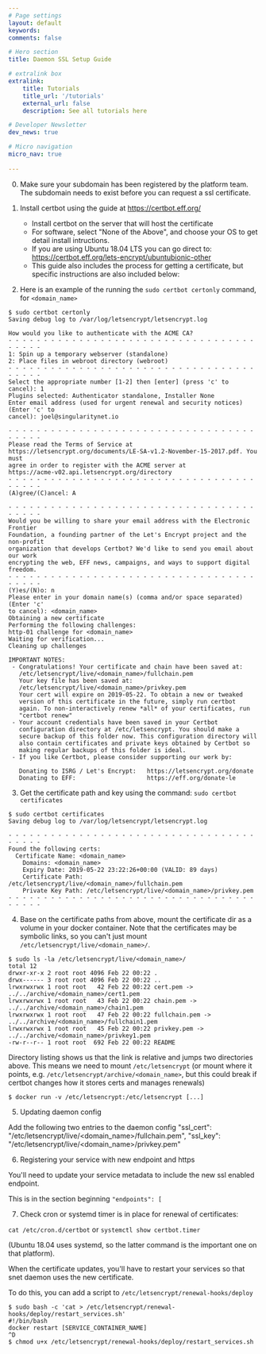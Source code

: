 ```yaml
---
# Page settings
layout: default
keywords:
comments: false

# Hero section
title: Daemon SSL Setup Guide

# extralink box
extralink:
    title: Tutorials
    title_url: '/tutorials'
    external_url: false
    description: See all tutorials here

# Developer Newsletter
dev_news: true

# Micro navigation
micro_nav: true
       
---
```


0. Make sure your subdomain has been registered by the platform team. The subdomain needs to exist before you can request a ssl certificate.

1. Install certbot using the guide at https://certbot.eff.org/
    - Install certbot on the server that will host the certificate
    - For software, select "None of the Above", and choose your OS to get detail install intructions.
    - If you are using Ubuntu 18.04 LTS you can go direct to: https://certbot.eff.org/lets-encrypt/ubuntubionic-other
    - This guide also includes the process for getting a certificate, but specific instructions are also included below:


2. Here is an example of the running the `sudo certbot certonly` command, for `<domain_name>`

```
$ sudo certbot certonly
Saving debug log to /var/log/letsencrypt/letsencrypt.log

How would you like to authenticate with the ACME CA?
- - - - - - - - - - - - - - - - - - - - - - - - - - - - - - - - - - - - - - - -
1: Spin up a temporary webserver (standalone)
2: Place files in webroot directory (webroot)
- - - - - - - - - - - - - - - - - - - - - - - - - - - - - - - - - - - - - - - -
Select the appropriate number [1-2] then [enter] (press 'c' to cancel): 1   
Plugins selected: Authenticator standalone, Installer None
Enter email address (used for urgent renewal and security notices) (Enter 'c' to
cancel): joel@singularitynet.io

- - - - - - - - - - - - - - - - - - - - - - - - - - - - - - - - - - - - - - - -
Please read the Terms of Service at
https://letsencrypt.org/documents/LE-SA-v1.2-November-15-2017.pdf. You must
agree in order to register with the ACME server at
https://acme-v02.api.letsencrypt.org/directory
- - - - - - - - - - - - - - - - - - - - - - - - - - - - - - - - - - - - - - - -
(A)gree/(C)ancel: A

- - - - - - - - - - - - - - - - - - - - - - - - - - - - - - - - - - - - - - - -
Would you be willing to share your email address with the Electronic Frontier
Foundation, a founding partner of the Let's Encrypt project and the non-profit
organization that develops Certbot? We'd like to send you email about our work
encrypting the web, EFF news, campaigns, and ways to support digital freedom.
- - - - - - - - - - - - - - - - - - - - - - - - - - - - - - - - - - - - - - - -
(Y)es/(N)o: n
Please enter in your domain name(s) (comma and/or space separated)  (Enter 'c'
to cancel): <domain_name>
Obtaining a new certificate
Performing the following challenges:
http-01 challenge for <domain_name>
Waiting for verification...
Cleaning up challenges

IMPORTANT NOTES:
 - Congratulations! Your certificate and chain have been saved at:
   /etc/letsencrypt/live/<domain_name>/fullchain.pem
   Your key file has been saved at:
   /etc/letsencrypt/live/<domain_name>/privkey.pem
   Your cert will expire on 2019-05-22. To obtain a new or tweaked
   version of this certificate in the future, simply run certbot
   again. To non-interactively renew *all* of your certificates, run
   "certbot renew"
 - Your account credentials have been saved in your Certbot
   configuration directory at /etc/letsencrypt. You should make a
   secure backup of this folder now. This configuration directory will
   also contain certificates and private keys obtained by Certbot so
   making regular backups of this folder is ideal.
 - If you like Certbot, please consider supporting our work by:

   Donating to ISRG / Let's Encrypt:   https://letsencrypt.org/donate
   Donating to EFF:                    https://eff.org/donate-le
```

3. Get the certificate path and key using the command: `sudo certbot certificates`

```
$ sudo certbot certificates
Saving debug log to /var/log/letsencrypt/letsencrypt.log

- - - - - - - - - - - - - - - - - - - - - - - - - - - - - - - - - - - - - - - -
Found the following certs:
  Certificate Name: <domain_name>
    Domains: <domain_name>
    Expiry Date: 2019-05-22 23:22:26+00:00 (VALID: 89 days)
    Certificate Path: /etc/letsencrypt/live/<domain_name>/fullchain.pem
    Private Key Path: /etc/letsencrypt/live/<domain_name>/privkey.pem
- - - - - - - - - - - - - - - - - - - - - - - - - - - - - - - - - - - - - - - -
```

4. Base on the certificate paths from above, mount the certificate dir as a volume in your docker container. Note that the certificates
may be symbolic links, so you can't just mount `/etc/letsencrypt/live/<domain_name>/`.

```
$ sudo ls -la /etc/letsencrypt/live/<domain_name>/
total 12
drwxr-xr-x 2 root root 4096 Feb 22 00:22 .
drwx------ 3 root root 4096 Feb 22 00:22 ..
lrwxrwxrwx 1 root root   42 Feb 22 00:22 cert.pem -> ../../archive/<domain_name>/cert1.pem
lrwxrwxrwx 1 root root   43 Feb 22 00:22 chain.pem -> ../../archive/<domain_name>/chain1.pem
lrwxrwxrwx 1 root root   47 Feb 22 00:22 fullchain.pem -> ../../archive/<domain_name>/fullchain1.pem
lrwxrwxrwx 1 root root   45 Feb 22 00:22 privkey.pem -> ../../archive/<domain_name>/privkey1.pem
-rw-r--r-- 1 root root  692 Feb 22 00:22 README
```

Directory listing shows us that the link is relative and jumps two directories above. 
This means we need to mount `/etc/letsencrypt` (or mount where it points, e.g. `/etc/letsencrypt/archive/<domain_name>`, 
but this could break if certbot changes how it stores certs and manages renewals)

```
$ docker run -v /etc/letsencrypt:/etc/letsencrypt [...]
```
5. Updating daemon config
    
Add the following two entries to the daemon config
    "ssl_cert": "/etc/letsencrypt/live/<domain_name>/fullchain.pem",
    "ssl_key": "/etc/letsencrypt/live/<domain_name>/privkey.pem"


6. Registering your service with new endpoint and https

You'll need to update your service metadata to include the new ssl enabled endpoint.

This is in the section beginning `"endpoints": [`

7. Check cron or systemd timer is in place for renewal of certificates:

`cat /etc/cron.d/certbot` or `systemctl show certbot.timer`

(Ubuntu 18.04 uses systemd, so the latter command is the important one on that platform).

When the certificate updates, you'll have to restart your services so that snet daemon uses the new certificate.

To do this, you can add a script to `/etc/letsencrypt/renewal-hooks/deploy`

```
$ sudo bash -c 'cat > /etc/letsencrypt/renewal-hooks/deploy/restart_services.sh'
#!/bin/bash
docker restart [SERVICE_CONTAINER_NAME]
^D
$ chmod u+x /etc/letsencrypt/renewal-hooks/deploy/restart_services.sh
```